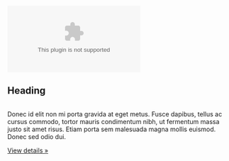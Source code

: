 
![](google.com)
<div class="col-xs-6 col-lg-4">
              <h2>Heading</h2>
<img src="https://github.com/unicorn.png" alt="" />
              <p>Donec id elit non mi porta gravida at eget metus. Fusce dapibus, tellus ac cursus commodo, tortor mauris condimentum nibh, ut fermentum massa justo sit amet risus. Etiam porta sem malesuada magna mollis euismod. Donec sed odio dui. </p>
              <p><a class="btn btn-default" href="#" role="button">View details »</a></p>
            </div>